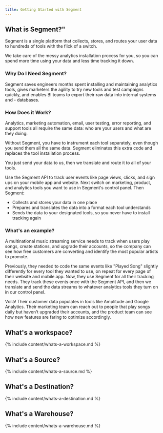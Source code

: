 ```yaml
---
title: Getting Started with Segment
---
```


## What is Segment?"

Segment is a single platform that collects, stores, and routes your user data to hundreds of tools with the flick of a switch.

We take care of the messy analytics installation process for you, so you can spend more time using your data and less time tracking it down.

### Why Do I Need Segment?

Segment saves engineers months spent installing and maintaining analytics tools, gives marketers the agility to try new tools and test campaigns quickly, and enables BI teams to export their raw data into internal systems and - databases.

### How Does it Work?

Analytics, marketing automation, email, user testing, error reporting, and support tools all require the same data: who are your users and what are they doing.

Without Segment, you have to instrument each tool separately, even though you send them all the same data. Segment eliminates this extra code and replaces the tool installation process.

You just send your data to us, then we translate and route it to all of your tools.

Use the Segment API to track user events like page views, clicks, and sign ups on your mobile app and website. Next switch on marketing, product, and analytics tools you want to use in Segment's control panel. Then Segment:

- Collects and stores your data in one place
- Prepares and translates the data into a format each tool understands
- Sends the data to your designated tools, so you never have to install tracking again


### What's an example?

A multinational music streaming service needs to track when users play songs, create stations, and upgrade their accounts, so the company can see how free customers are converting and identify the most popular artists to promote.

Previously, they needed to code the same events like "Played Song" slightly differently for every tool they wanted to use, on repeat for every page of their website and mobile app. Now, they use Segment for all their tracking needs. They track these events once with the Segment API, and then we translate and send the data streams to whatever analytics tools they turn on in our control panel.

Voilà! Their customer data populates in tools like Amplitude and Google Analytics. Their marketing team can reach out to people that play songs daily but haven't upgraded their accounts, and the product team can see how new features are faring to optimize accordingly.

## What's a workspace?

{% include content/whats-a-workspace.md %}

## What's a Source?

{% include content/whats-a-source.md %}

## What's a Destination?

{% include content/whats-a-destination.md %}

## What's a Warehouse?

{% include content/whats-a-warehouse.md %}
